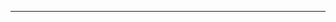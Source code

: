 <!--
CO_OP_TRANSLATOR_METADATA:
{
  "original_hash": "5bda4f2cfb3f11d2ced64f37350d8be5",
  "translation_date": "2025-08-28T20:33:54+00:00",
  "source_file": "README.md",
  "language_code": "he"
}
-->


---

